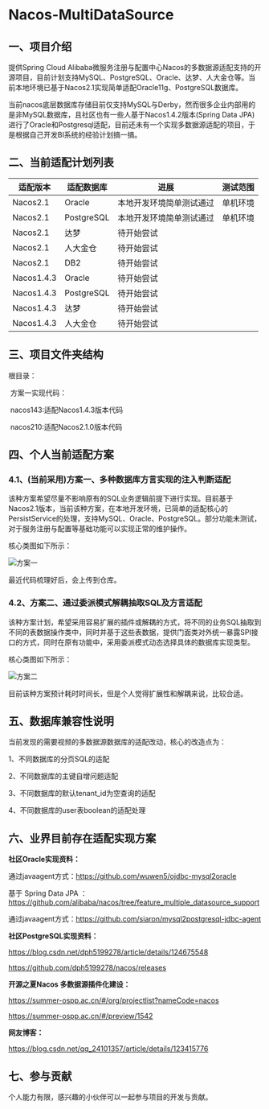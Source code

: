 # Nacos-MultiDataSource
## 一、项目介绍

提供Spring Cloud Alibaba微服务注册与配置中心Nacos的多数据源适配支持的开源项目，目前计划支持MySQL、PostgreSQL、Oracle、达梦、人大金仓等。当前本地环境已基于Nacos2.1实现简单适配Oracle11g、PostgreSQL数据库。

当前nacos底层数据库存储目前仅支持MySQL与Derby，然而很多企业内部用的是非MySQL数据库，且社区也有一些人基于Nacos1.4.2版本(Spring Data JPA)进行了Oracle和Postgresql适配，目前还未有一个实现多数据源适配的项目，于是根据自己开发BI系统的经验计划搞一搞。

## 二、当前适配计划列表

| 适配版本   | 适配数据库 | 进展                     | 测试范围 |
| ---------- | ---------- | ------------------------ | -------- |
| Nacos2.1   | Oracle     | 本地开发环境简单测试通过 | 单机环境 |
| Nacos2.1   | PostgreSQL | 本地开发环境简单测试通过 | 单机环境 |
| Nacos2.1   | 达梦       | 待开始尝试               |          |
| Nacos2.1   | 人大金仓   | 待开始尝试               |          |
| Nacos2.1   | DB2        | 待开始尝试               |          |
| Nacos1.4.3 | Oracle     | 待开始尝试               |          |
| Nacos1.4.3 | PostgreSQL | 待开始尝试               |          |
| Nacos1.4.3 | 达梦       | 待开始尝试               |          |
| Nacos1.4.3 | 人大金仓   | 待开始尝试               |          |

## 三、项目文件夹结构

根目录：

​			方案一实现代码：

​						nacos143:适配Nacos1.4.3版本代码

​						nacos210:适配Nacos2.1.0版本代码

## 四、个人当前适配方案

### 4.1、(当前采用)方案一、多种数据库方言实现的注入判断适配

该种方案希望尽量不影响原有的SQL业务逻辑前提下进行实现。目前基于Nacos2.1版本，当前该种方案，在本地开发环境，已简单的适配核心的PersistService的处理，支持MySQL、Oracle、PostgreSQL。部分功能未测试，对于服务注册与配置等基础功能可以实现正常的维护操作。

核心类图如下所示：

![方案一](https://user-images.githubusercontent.com/42382506/181712475-6205dacc-b8d0-4199-9962-233b241db665.png)

最近代码梳理好后，会上传到仓库。



### 4.2、方案二、通过委派模式解耦抽取SQL及方言适配

该种方案计划，希望采用容易扩展的插件或解耦的方式，将不同的业务SQL抽取到不同的表数据操作类中，同时并基于这些表数据，提供门面类对外统一暴露SPI接口的方式，同时在原有功能中，采用委派模式动态选择具体的数据库实现类型。

核心类图如下所示：

![方案二](https://user-images.githubusercontent.com/42382506/181146438-d3b28f16-04e2-43c2-b938-79013a031916.png)

目前该种方案预计耗时时间长，但是个人觉得扩展性和解耦来说，比较合适。

## 五、数据库兼容性说明

当前发现的需要视频的多数据源数据库的适配改动，核心的改造点为：

1、不同数据库的分页SQL的适配

2、不同数据库的主键自增问题适配

3、不同数据库的默认tenant_id为空查询的适配

4、不同数据库的user表boolean的适配处理

## 六、业界目前存在适配实现方案

**社区Oracle实现资料：**

通过javaagent方式：https://github.com/wuwen5/ojdbc-mysql2oracle

基于 Spring Data JPA ：https://github.com/alibaba/nacos/tree/feature_multiple_datasource_support

通过javaagent方式：https://github.com/siaron/mysql2postgresql-jdbc-agent

**社区PostgreSQL实现资料：**

https://blog.csdn.net/dph5199278/article/details/124675548

https://github.com/dph5199278/nacos/releases

**开源之夏Nacos 多数据源插件化建设：**	

https://summer-ospp.ac.cn/#/org/projectlist?nameCode=nacos	

https://summer-ospp.ac.cn/#/preview/1542	

**网友博客：**

https://blog.csdn.net/qq_24101357/article/details/123415776

## 七、参与贡献

个人能力有限，感兴趣的小伙伴可以一起参与项目的开发与贡献。



